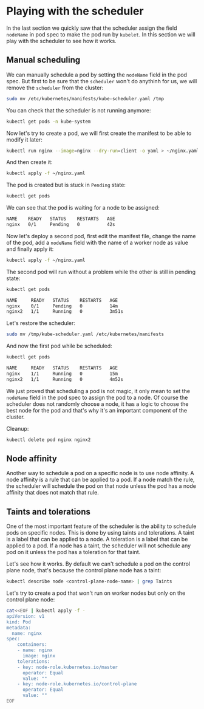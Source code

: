 # Playing with the scheduler

In the last section we quickly saw that the scheduler assign the field `nodeName` in pod spec to make the pod run by `kubelet`. In this section we will play with the scheduler to see how it works.

## Manual scheduling

We can manually schedule a pod by setting the `nodeName` field in the pod spec. But first to be sure that the `scheduler` won't do anythinh for us, we will remove the `scheduler` from the cluster:

```bash
sudo mv /etc/kubernetes/manifests/kube-scheduler.yaml /tmp
```

You can check that the scheduler is not running anymore:

```bash
kubectl get pods -n kube-system
```

Now let's try to create a pod, we will first create the manifest to be able to modify it later:

```bash
kubectl run nginx --image=nginx --dry-run=client -o yaml > ~/nginx.yaml
```

And then create it:

```bash
kubectl apply -f ~/nginx.yaml
```

The pod is created but is stuck in `Pending` state:

```bash
kubectl get pods
```

We can see that the pod is waiting for a node to be assigned:

```bash
NAME    READY   STATUS    RESTARTS   AGE
nginx   0/1     Pending   0          42s
```

Now let's deploy a second pod, first edit the manifest file, change the name of the pod, add a `nodeName` field with the name of a worker node as value and finally apply it:

```bash
kubectl apply -f ~/nginx.yaml
```

The second pod will run without a problem while the other is still in pending state:

```bash
kubectl get pods
```

```bash
NAME     READY   STATUS    RESTARTS   AGE
nginx    0/1     Pending   0          14m
nginx2   1/1     Running   0          3m51s
```

Let's restore the scheduler:

```bash
sudo mv /tmp/kube-scheduler.yaml /etc/kubernetes/manifests
```

And now the first pod while be scheduled:

```bash
kubectl get pods
```

```bash
NAME     READY   STATUS    RESTARTS   AGE
nginx    1/1     Running   0          15m
nginx2   1/1     Running   0          4m52s
```

We just proved that scheduling a pod is not magic, it only mean to set the `nodeName` field in the pod spec to assign the pod to a node. Of course the scheduler does not randomly choose a node, it has a logic to choose the best node for the pod and that's why it's an important component of the cluster.

Cleanup:

```bash
kubectl delete pod nginx nginx2
```

## Node affinity

Another way to schedule a pod on a specific node is to use node affinity. A node affinity is a rule that can be applied to a pod. If a node match the rule, the scheduler will schedule the pod on that node unless the pod has a node affinity that does not match that rule.

## Taints and tolerations

One of the most important feature of the scheduler is the ability to schedule pods on specific nodes. This is done by using taints and tolerations. A taint is a label that can be applied to a node. A toleration is a label that can be applied to a pod. If a node has a taint, the scheduler will not schedule any pod on it unless the pod has a toleration for that taint.

Let's see how it works. By default we can't schedule a pod on the control plane node, that's because the control plane node has a taint:

```bash
kubectl describe node <control-plane-node-name> | grep Taints
```

Let's try to create a pod that won't run on worker nodes but only on the control plane node:

```bash
cat<<EOF | kubectl apply -f -
apiVersion: v1
kind: Pod
metadata:
  name: nginx
spec:
    containers:
    - name: nginx
      image: nginx
    tolerations:
    - key: node-role.kubernetes.io/master
      operator: Equal
      value: ""
    - key: node-role.kubernetes.io/control-plane
      operator: Equal
      value: ""
EOF
```
